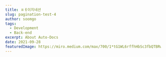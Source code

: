 ```yaml
---
title: ㅍㅔ이지네션
slug: pagination-test-4
author: soomgo
tags:
  - Development
  - Back-end
excerpt: About Auto-Docs
date: 2021-09-28
featuredImage: https://miro.medium.com/max/700/1*tG1WL6rffhHbSc3fbQTBRw.png
---
```

